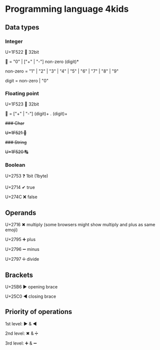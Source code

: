 # Programming language 4kids

## Data types

### Integer

U+1F522   &#128290;   32bit

&#128290; = "0" | ["+" | "-"] non-zero (digit)*

non-zero = "1" | "2" | "3" | "4" | "5" | "6" | "7" | "8" | "9"

digit = non-zero | "0"

### Floating point

U+1F523   &#128291;   32bit

&#128291; = ["+" | "-"] (digit)+ . (digit)+

~~### Char~~

~~U+1F521   &#128289;~~

~~### String~~

~~U+1F520   &#128288;~~

### Boolean

U+2753    &#10067;    1bit (1byte)

U+2714    &#10004;    true

U+274C    &#10060;    false

## Operands
U+2716  &#10006;  multiply (some browsers might show multiply and plus as same emoji)

U+2795  &#10133;   plus

U+2796  &#10134;   minus

U+2797  &#10135;   divide

## Brackets
U+25B6  &#9654;   opening brace

U+25C0  &#9664;   closing brace

## Priority of operations

1st level: &#9654; & &#9664;

2nd level: &#10006; & &#10135;

3rd level: &#10133; & &#10134;
